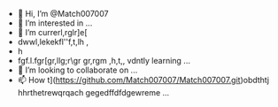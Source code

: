 - 👋 Hi, I’m @Match007007
- 👀 I’m interested in ...
- 🌱 I’m currerl,rglr]e[
- dwwl,lekekfl''f,t,lh , 
- h
- fgf.l.fgr[gr,llg;r\\gr
gr,rgm ,h,t,, vdntly learning ...
- 💞️ I’m looking to collaborate on ...
- 📫 How t](https://github.com/Match007007/Match007007.git)obdthtj hhrthetrewqrqach gegedffdfdgewreme ...

<!---
Match007007/Match007007 is a ✨ special ✨ repository because its `README.md` (this file) appears on your GitHub profile.
You can click the Preview link to take a look at your changes.
--->
